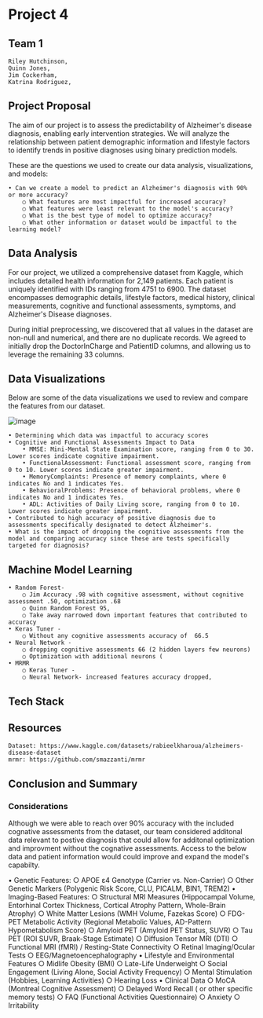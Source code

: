 # Project 4 

## Team 1
  	Riley Hutchinson,
 	Quinn Jones,
 	Jim Cockerham,
 	Katrina Rodriguez,

## Project Proposal
The aim of our project is to assess the predictability of Alzheimer's disease diagnosis, enabling early intervention strategies. We will analyze the relationship between patient demographic information and lifestyle factors to identify trends in positive diagnoses using binary prediction models. 

These are the questions we used to create our data analysis, visualizations, and models:

    • Can we create a model to predict an Alzheimer's diagnosis with 90% or more accuracy?
        ○ What features are most impactful for increased accuracy? 
        ○ What features were least relevant to the model's accuracy?
        ○ What is the best type of model to optimize accuracy?
        ○ What other information or dataset would be impactful to the learning model?


## Data Analysis
For our project, we utilized a comprehensive dataset from Kaggle, which includes detailed health information for 2,149 patients. Each patient is uniquely identified with IDs ranging from 4751 to 6900. The dataset encompasses demographic details, lifestyle factors, medical history, clinical measurements, cognitive and functional assessments, symptoms, and Alzheimer's Disease diagnoses.

During initial preprocessing, we discovered that all values in the dataset are non-null and numerical, and there are no duplicate records. We agreed to initially drop the DoctorInCharge and PatientID columns, and allowing us to leverage the remaining 33 columns.


## Data Visualizations

Below are some of the data visualizations we used to review and compare the features from our dataset.

![image](https://github.com/user-attachments/assets/36790475-af16-4a7f-b17d-65a0ef2e0a26)


	• Determining which data was impactful to accuracy scores
	• Cognitive and Functional Assessments Impact to Data
		• MMSE: Mini-Mental State Examination score, ranging from 0 to 30. Lower scores indicate cognitive impairment.
		• FunctionalAssessment: Functional assessment score, ranging from 0 to 10. Lower scores indicate greater impairment.
		• MemoryComplaints: Presence of memory complaints, where 0 indicates No and 1 indicates Yes.
		• BehavioralProblems: Presence of behavioral problems, where 0 indicates No and 1 indicates Yes.
		• ADL: Activities of Daily Living score, ranging from 0 to 10. Lower scores indicate greater impairment.
	• Contributed to high accuracy of positive diagnosis due to assessments specifically designated to detect Alzheimer's.
	• What is the impact of dropping the cognitive assessments from the model and comparing accuracy since these are tests specifically targeted for diagnosis?
	
## Machine Model Learning
	• Random Forest- 
		○ Jim Accuracy .98 with cognitive assessment, without cognitive assessment .50, optimization .68
		○ Quinn Random Forest 95,
		○ Take away narrowed down important features that contributed to accuracy
	• Keras Tuner -
		○ Without any cognitive assessments accuracy of  66.5
	• Neural Network - 
		○ dropping cognitive assessments 66 (2 hidden layers few neurons)
		○ Optimization with additional neurons (
	• MRMR
		○ Keras Tuner -
		○ Neural Network- increased features accuracy dropped, 

## Tech Stack

## Resources

	Dataset: https://www.kaggle.com/datasets/rabieelkharoua/alzheimers-disease-dataset
 	mrmr: https://github.com/smazzanti/mrmr

## Conclusion and Summary

### Considerations

Although we were able to reach over 90% accuracy with the included cognative assessments from the dataset, our team considered additonal data relevant to postive diagnosis that could allow for additonal optimization and improvment without the cognative assessments. Access to the below data and patient information would could improve and expand the model's capabilty. 

• Genetic Features:
	○ APOE ε4 Genotype (Carrier vs. Non-Carrier)
	○ Other Genetic Markers (Polygenic Risk Score, CLU, PICALM, BIN1, TREM2)
• Imaging-Based Features:
	○ Structural MRI Measures (Hippocampal Volume, Entorhinal Cortex Thickness, Cortical Atrophy Pattern, Whole-Brain Atrophy)
	○ White Matter Lesions (WMH Volume, Fazekas Score)
	○ FDG-PET Metabolic Activity (Regional Metabolic Values, AD-Pattern Hypometabolism Score)
	○ Amyloid PET (Amyloid PET Status, SUVR)
	○ Tau PET (ROI SUVR, Braak-Stage Estimate)
	○ Diffusion Tensor MRI (DTI)
	○ Functional MRI (fMRI) / Resting-State Connectivity
	○ Retinal Imaging/Ocular Tests
	○ EEG/Magnetoencephalography
• Lifestyle and Environmental Features
	○ Midlife Obesity (BMI)
	○ Late-Life Underweight
	○ Social Engagement (Living Alone, Social Activity Frequency)
	○ Mental Stimulation (Hobbies, Learning Activities)
	○ Hearing Loss
• Clinical Data
	○ MoCA (Montreal Cognitive Assessment)
	○ Delayed Word Recall ( or other specific memory tests)
	○ FAQ (Functional Activities Questionnaire)
	○ Anxiety
	○ Irritability

